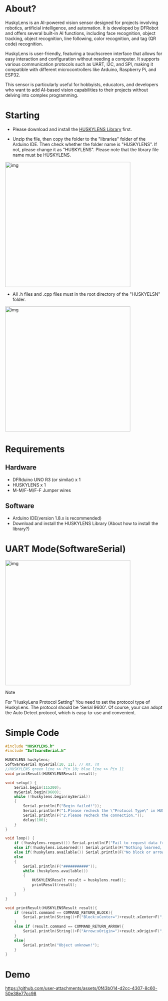 # About?
HuskyLens is an AI-powered vision sensor designed for projects involving robotics, artificial intelligence, and automation. It is developed by DFRobot and offers several built-in AI functions, including face recognition, object tracking, object recognition, line following, color recognition, and tag (QR code) recognition. 

HuskyLens is user-friendly, featuring a touchscreen interface that allows for easy interaction and configuration without needing a computer. It supports various communication protocols such as UART, I2C, and SPI, making it compatible with different microcontrollers like Arduino, Raspberry Pi, and ESP32.

This sensor is particularly useful for hobbyists, educators, and developers who want to add AI-based vision capabilities to their projects without delving into complex programming.


# Starting
- Please download and install the [HUSKYLENS Library](https://github.com/user-attachments/files/16574016/HUSKYLENSArduino-master.zip) first.

- Unzip the file, then copy the folder to the "libraries" folder of the Arduino IDE. Then check whether the folder name is "HUSKYLENS". If not, please change it as "HUSKYLENS". Please note that the library file name must be HUSKYLENS.

<img src= "https://github.com/user-attachments/assets/0bf10b87-2f47-48c2-ab1a-68f5a396198b" alt= "img" width= 400>

- All .h files and .cpp files must in the root directory of the "HUSKYELSN" folder. <br>
<img src= "https://github.com/user-attachments/assets/984500e0-0f28-46d3-865a-2931faeaee80" alt= "img" width= 400>

# Requirements
## Hardware
- DFRduino UNO R3 (or similar) x 1
- HUSKYLENS x 1
- M-M/F-M/F-F Jumper wires
## Software
- Arduino IDE(version 1.8.x is recommended)
- Download and install the HUSKYLENS Library (About how to install the library?)

# UART Mode(SoftwareSerial)
<img src= "https://github.com/user-attachments/assets/c8bcbd34-3a86-4201-9b2c-9252c751a71c" alt= "img" width= 400>

> [!NOTE]
> For "HuskyLens Protocol Setting" You need to set the protocol type of HuskyLens. The protocol should be 'Serial 9600'. Of course, your can adopt the Auto Detect protocol, which is easy-to-use and convenient.

# Simple Code 

``` CPP
#include "HUSKYLENS.h"
#include "SoftwareSerial.h"

HUSKYLENS huskylens;
SoftwareSerial mySerial(10, 11); // RX, TX
//HUSKYLENS green line >> Pin 10; blue line >> Pin 11
void printResult(HUSKYLENSResult result);

void setup() {
    Serial.begin(115200);
    mySerial.begin(9600);
    while (!huskylens.begin(mySerial))
    {
        Serial.println(F("Begin failed!"));
        Serial.println(F("1.Please recheck the \"Protocol Type\" in HUSKYLENS (General Settings>>Protocol Type>>Serial 9600)"));
        Serial.println(F("2.Please recheck the connection."));
        delay(100);
    }
}

void loop() {
    if (!huskylens.request()) Serial.println(F("Fail to request data from HUSKYLENS, recheck the connection!"));
    else if(!huskylens.isLearned()) Serial.println(F("Nothing learned, press learn button on HUSKYLENS to learn one!"));
    else if(!huskylens.available()) Serial.println(F("No block or arrow appears on the screen!"));
    else
    {
        Serial.println(F("###########"));
        while (huskylens.available())
        {
            HUSKYLENSResult result = huskylens.read();
            printResult(result);
        }    
    }
}

void printResult(HUSKYLENSResult result){
    if (result.command == COMMAND_RETURN_BLOCK){
        Serial.println(String()+F("Block:xCenter=")+result.xCenter+F(",yCenter=")+result.yCenter+F(",width=")+result.width+F(",height=")+result.height+F(",ID=")+result.ID);
    }
    else if (result.command == COMMAND_RETURN_ARROW){
        Serial.println(String()+F("Arrow:xOrigin=")+result.xOrigin+F(",yOrigin=")+result.yOrigin+F(",xTarget=")+result.xTarget+F(",yTarget=")+result.yTarget+F(",ID=")+result.ID);
    }
    else{
        Serial.println("Object unknown!");
    }
}
```

# Demo

https://github.com/user-attachments/assets/0f43b014-d2cc-4307-8c60-50e38e77cc98


